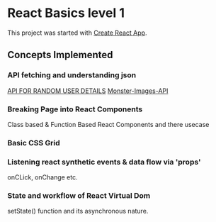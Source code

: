 # React Basics level 1

This project was started with [Create React App](https://github.com/facebook/create-react-app).

## Concepts Implemented

### API fetching and understanding json

[API FOR RANDOM USER DETAILS](https://jsonplaceholder.typicode.com/users)
[Monster-Images-API](https://robohash.org/${props.monster.id}?set=set2&size=180x180)

### Breaking Page into React Components

Class based & Function Based React Components and there usecase

### Basic CSS Grid

### Listening react synthetic events & data flow via 'props'

onCLick, onChange etc.

### State and workflow of React Virtual Dom

setState() function and its asynchronous nature.

